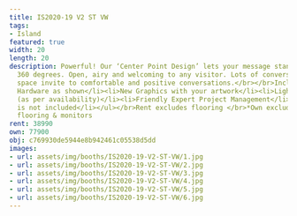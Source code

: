 ```yaml
---
title: IS2020-19 V2 ST VW
tags:
- Island
featured: true
width: 20
length: 20
description: Powerful! Our ‘Center Point Design’ lets your message stand visual in
  360 degrees. Open, airy and welcoming to any visitor. Lots of conversation and seating
  space invite to comfortable and positive conversations.</br></br>Includes:<ul><li>All
  Hardware as shown</li><li>New Graphics with your artwork</li><li>Lights</li><li>Counter</li><li>Furniture*
  (as per availability)</li><li>Friendly Expert Project Management</li><li>Video wall
  is not included</li></ul></br>Rent excludes flooring </br>*Own excludes furniture,
  flooring & monitors
rent: 38990
own: 77900
obj: c769930de5944e8b942461c05538d5dd
images:
- url: assets/img/booths/IS2020-19-V2-ST-VW/1.jpg
- url: assets/img/booths/IS2020-19-V2-ST-VW/2.jpg
- url: assets/img/booths/IS2020-19-V2-ST-VW/3.jpg
- url: assets/img/booths/IS2020-19-V2-ST-VW/4.jpg
- url: assets/img/booths/IS2020-19-V2-ST-VW/5.jpg
- url: assets/img/booths/IS2020-19-V2-ST-VW/6.jpg
---
```



